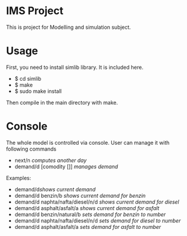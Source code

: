 # IMS Project
This is project for Modelling and simulation subject.

# Usage
First, you need to install simlib library. It is included here.

- $ cd simlib
- $ make
- $ sudo make install

Then compile in the main directory with make.

# Console
The whole model is controlled via console. User can manage it
with following commands

- next/n *computes another day*
- demand/d [comodity [<number>]] *manages demand*

Examples:

- demand/d*shows current demand*
- demand/d benzin/b *shows current demand for benzin*
- demand/d naphta/nafta/diesel/n/d *shows current demand for diesel*
- demand/d asphalt/asfalt/a *shows current demand for asfalt*
- demand/d benzin/natural/b <number> *sets demand for benzin to number*
- demand/d naphta/nafta/diesel/n/d <number> *sets demand for diesel to number*
- demand/d asphalt/asfalt/a <number> *sets demand for asfalt to number*



